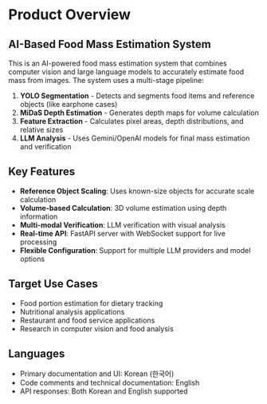 # Product Overview

## AI-Based Food Mass Estimation System

This is an AI-powered food mass estimation system that combines computer vision and large language models to accurately estimate food mass from images. The system uses a multi-stage pipeline:

1. **YOLO Segmentation** - Detects and segments food items and reference objects (like earphone cases)
2. **MiDaS Depth Estimation** - Generates depth maps for volume calculation
3. **Feature Extraction** - Calculates pixel areas, depth distributions, and relative sizes
4. **LLM Analysis** - Uses Gemini/OpenAI models for final mass estimation and verification

## Key Features

- **Reference Object Scaling**: Uses known-size objects for accurate scale calculation
- **Volume-based Calculation**: 3D volume estimation using depth information
- **Multi-modal Verification**: LLM verification with visual analysis
- **Real-time API**: FastAPI server with WebSocket support for live processing
- **Flexible Configuration**: Support for multiple LLM providers and model options

## Target Use Cases

- Food portion estimation for dietary tracking
- Nutritional analysis applications
- Restaurant and food service applications
- Research in computer vision and food analysis

## Languages

- Primary documentation and UI: Korean (한국어)
- Code comments and technical documentation: English
- API responses: Both Korean and English supported